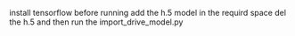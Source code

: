 install tensorflow before running
add the h.5 model in the requird space
del the h.5 and then run the import_drive_model.py

